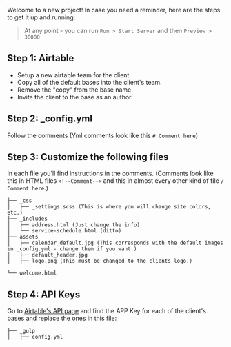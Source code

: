 Welcome to a new project! In case you need a reminder, here are the steps to get it up and running:

> At any point - you can run `Run > Start Server` and then `Preview > 30000`  

## Step 1: Airtable

* Setup a new airtable team for the client.
* Copy all of the default bases into the client's team.
* Remove the "copy" from the base name.
* Invite the client to the base as an author.


## Step 2: _config.yml

Follow the comments (Yml comments look like this `# Comment here`)

## Step 3: Customize the following files 

In each file you'll find instructions in the comments.  (Comments look like this in HTML files `<!--Comment-->` and this in almost every other kind of file `/ Comment here`.)

```
├── _css
│   ├── _settings.scss (This is where you will change site colors, etc.)
├── _includes
│   ├── address.html (Just change the info)
│   └── service-schedule.html (ditto)
├── assets
│   ├── calendar_default.jpg (This corresponds with the default images in _config.yml - change them if you want.)
│   ├── default_header.jpg
│   ├── logo.png (This must be changed to the clients logo.)

└── welcome.html 
```


## Step 4: API Keys

Go to [Airtable's API page](https://airtable.com/api) and find the APP Key for each of the client's bases and replace the ones in this file:

```
├── _gulp
│   ├── config.yml 
```

